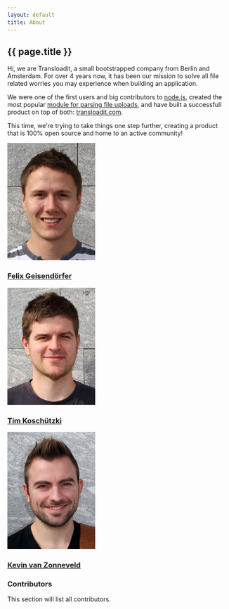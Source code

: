 ```yaml
---
layout: default
title: About
---
```


## {{ page.title }}

Hi, we are Transloadit, a small bootstrapped company from Berlin and Amsterdam.
For over 4 years now, it has been our mission to solve all file related worries
you may experience when building an application.

We were one of the first users and big contributors to
[node.js](http://nodejs.org/), created the most popular [module for
parsing file uploads](http://github.com/felixge/node-formidable), and have
built a successfull product on top of both:
[transloadit.com](http://transloadit.com/).

This time, we're trying to take things one step further, creating a product
that is 100% open source and home to an active community!

<div class="people">
  <div>
    <img width="200" src="/img/felix.jpg">
    <h3><a href="https://twitter.com/felixge">Felix Geisendörfer</a></h3>
  </div>
  <div>
    <img width="200" src="/img/tim.jpg">
    <h3><a href="https://twitter.com/tim_kos">Tim Koschützki</a></h3>
  </div>
  <div>
    <img width="200" src="/img/kevin.jpg">
    <h3><a href="https://twitter.com/kvz">Kevin van Zonneveld</a></h3>
  </div>
</div>

### Contributors

This section will list all contributors.
